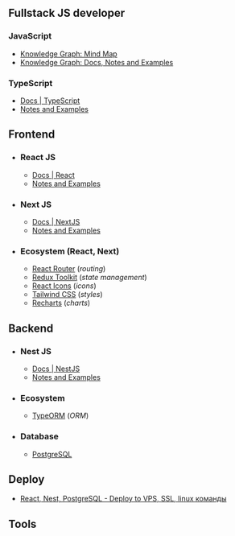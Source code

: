 ## Fullstack JS developer

### JavaScript
- [Knowledge Graph: Mind Map](https://jeankei.github.io/graphJS/)
- [Knowledge Graph: Docs, Notes and Examples](/examples/js.md)

### TypeScript
- [Docs | TypeScript](https://www.typescriptlang.org/docs/)
- [Notes and Examples](/examples/ts.md)

## Frontend

- ### React JS
    -  [Docs | React](https://react.dev/learn)
    -  [Notes and Examples](/examples/react.md)

- ### Next JS
    - [Docs | NextJS](https://nextjs.org/docs)
    - [Notes and Examples](/examples/next.md)

- ### Ecosystem (React, Next)

    - [React Router](https://reactrouter.com/en/main) (*routing*)
    - [Redux Toolkit](https://redux-toolkit.js.org/) (*state management*)
    - [React Icons](https://react-icons.github.io/react-icons/) (*icons*)
    - [Tailwind CSS](/examples/react.md) (*styles*)
    - [Recharts](/examples/react.md) (*charts*)


## Backend

- ### Nest JS
    - [Docs | NestJS](https://docs.nestjs.com/)
    - [Notes and Examples](/examples/nest.md)
    
- ### Ecosystem
    - [TypeORM](https://typeorm.io/) (*ORM*)


- ### Database
    - [PostgreSQL](https://www.postgresql.org/)

## Deploy
- [React, Nest, PostgreSQL - Deploy to VPS, SSL, linux команды](/examples/deploy/react-nest-postgresql.md)
## Tools



